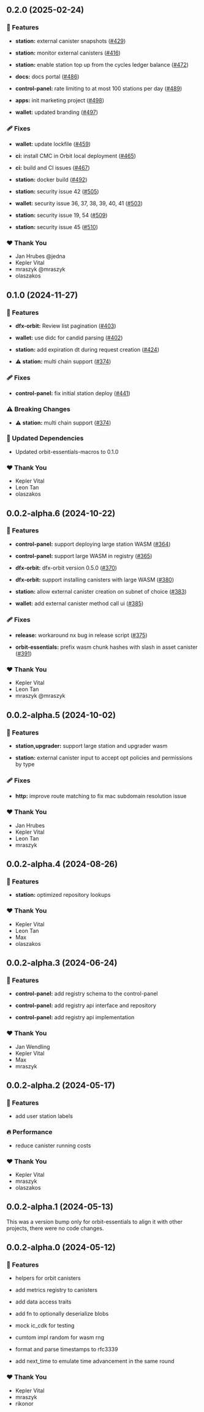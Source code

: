 ## 0.2.0 (2025-02-24)


### 🚀 Features

- **station:** external canister snapshots ([#429](https://github.com/dfinity/orbit/pull/429))

- **station:** monitor external canisters ([#416](https://github.com/dfinity/orbit/pull/416))

- **station:** enable station top up from the cycles ledger balance ([#472](https://github.com/dfinity/orbit/pull/472))

- **docs:** docs portal ([#486](https://github.com/dfinity/orbit/pull/486))

- **control-panel:** rate limiting to at most 100 stations per day ([#489](https://github.com/dfinity/orbit/pull/489))

- **apps:** init marketing project ([#498](https://github.com/dfinity/orbit/pull/498))

- **wallet:** updated branding ([#497](https://github.com/dfinity/orbit/pull/497))


### 🩹 Fixes

- **wallet:** update lockfile ([#459](https://github.com/dfinity/orbit/pull/459))

- **ci:** install CMC in Orbit local deployment ([#465](https://github.com/dfinity/orbit/pull/465))

- **ci:** build and CI issues ([#467](https://github.com/dfinity/orbit/pull/467))

- **station:** docker build ([#492](https://github.com/dfinity/orbit/pull/492))

- **station:** security issue 42 ([#505](https://github.com/dfinity/orbit/pull/505))

- **wallet:** security issue 36, 37, 38, 39, 40, 41 ([#503](https://github.com/dfinity/orbit/pull/503))

- **station:** security issue 19, 54 ([#509](https://github.com/dfinity/orbit/pull/509))

- **station:** security issue 45 ([#510](https://github.com/dfinity/orbit/pull/510))


### ❤️  Thank You

- Jan Hrubes @jedna
- Kepler Vital
- mraszyk @mraszyk
- olaszakos

## 0.1.0 (2024-11-27)


### 🚀 Features

- **dfx-orbit:** Review list pagination ([#403](https://github.com/dfinity/orbit/pull/403))

- **wallet:** use didc for candid parsing ([#402](https://github.com/dfinity/orbit/pull/402))

- **station:** add expiration dt during request creation ([#424](https://github.com/dfinity/orbit/pull/424))

- ⚠️  **station:** multi chain support ([#374](https://github.com/dfinity/orbit/pull/374))


### 🩹 Fixes

- **control-panel:** fix initial station deploy ([#441](https://github.com/dfinity/orbit/pull/441))


### ⚠️  Breaking Changes

- ⚠️  **station:** multi chain support ([#374](https://github.com/dfinity/orbit/pull/374))

### 🧱 Updated Dependencies

- Updated orbit-essentials-macros to 0.1.0


### ❤️  Thank You

- Kepler Vital
- Leon Tan
- olaszakos

## 0.0.2-alpha.6 (2024-10-22)


### 🚀 Features

- **control-panel:** support deploying large station WASM ([#364](https://github.com/dfinity/orbit/pull/364))

- **control-panel:** support large WASM in registry ([#365](https://github.com/dfinity/orbit/pull/365))

- **dfx-orbit:** dfx-orbit version 0.5.0 ([#370](https://github.com/dfinity/orbit/pull/370))

- **dfx-orbit:** support installing canisters with large WASM ([#380](https://github.com/dfinity/orbit/pull/380))

- **station:** allow external canister creation on subnet of choice ([#383](https://github.com/dfinity/orbit/pull/383))

- **wallet:** add external canister method call ui ([#385](https://github.com/dfinity/orbit/pull/385))


### 🩹 Fixes

- **release:** workaround nx bug in release script ([#375](https://github.com/dfinity/orbit/pull/375))

- **orbit-essentials:** prefix wasm chunk hashes with slash in asset canister ([#391](https://github.com/dfinity/orbit/pull/391))


### ❤️  Thank You

- Kepler Vital
- Leon Tan
- mraszyk @mraszyk

## 0.0.2-alpha.5 (2024-10-02)


### 🚀 Features

- **station,upgrader:** support large station and upgrader wasm

- **station:** external canister input to accept opt policies and permissions by type


### 🩹 Fixes

- **http:** improve route matching to fix mac subdomain resolution issue


### ❤️  Thank You

- Jan Hrubes
- Kepler Vital
- Leon Tan
- mraszyk

## 0.0.2-alpha.4 (2024-08-26)


### 🚀 Features

- **station:** optimized repository lookups


### ❤️  Thank You

- Kepler Vital
- Leon Tan
- Max
- olaszakos

## 0.0.2-alpha.3 (2024-06-24)


### 🚀 Features

- **control-panel:** add registry schema to the control-panel

- **control-panel:** add registry api interface and repository

- **control-panel:** add registry api implementation


### ❤️  Thank You

- Jan Wendling
- Kepler Vital
- Max
- mraszyk

## 0.0.2-alpha.2 (2024-05-17)


### 🚀 Features

- add user station labels


### 🔥 Performance

- reduce canister running costs


### ❤️  Thank You

- Kepler Vital
- mraszyk
- olaszakos

## 0.0.2-alpha.1 (2024-05-13)

This was a version bump only for orbit-essentials to align it with other projects, there were no code changes.

## 0.0.2-alpha.0 (2024-05-12)

### 🚀 Features

- helpers for orbit canisters

- add metrics registry to canisters

- add data access traits

- add fn to optionally deserialize blobs

- mock ic_cdk for testing

- cumtom impl random for wasm rng

- format and parse timestamps to rfc3339

- add next_time to emulate time advancement in the same round

### ❤️ Thank You

- Kepler Vital
- mraszyk
- rikonor
